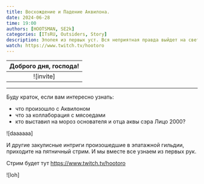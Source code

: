 ```yaml
---
title: Восхождение и Падение Аквилона.
date: 2024-06-28
time: 19:00
authors: [HOOTSMAN, SE2k]
categories: [ITsRU, Outsiders, Story]
description: Эпопея из первых уст. Вся неприятная правда выйдет на свет.
watch: https://www.twitch.tv/hootoro
---
```



| Доброго дня, господа! |
| :-------------------: |
|       ![invite]       |

---
<!-- more -->

Буду краток, если вам интересно узнать:

- что произошло с Аквилоном
- что за коллаборация с мясоедами
- кто выставил на мороз основателя и отца аквы сэра Лицо 2000?

![daaaaaa]

И другие закулисные интриги произошедшие в эпатажной гильдии, приходите на пятничный стрим. И мы вместе все узнаем из первых рук.

Стрим будет тут <https://www.twitch.tv/hootoro>

![loh]
